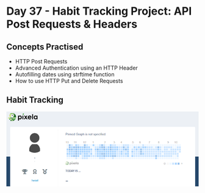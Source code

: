 # Day 37 - Habit Tracking Project: API Post Requests & Headers

## Concepts Practised

- HTTP Post Requests
- Advanced Authentication using an HTTP Header
- Autofilling dates using strftime function
- How to use HTTP Put and Delete Requests

## Habit Tracking

![day37](img/main.png)
